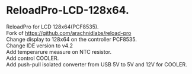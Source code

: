 # ReloadPro-LCD-128x64.<br>
ReloadPro for LCD 128x64(PCF8535).<br>
Fork of https://github.com/arachnidlabs/reload-pro<br>
Change display to 128x64 on the controller PCF8535.<br>
Change IDE version to v4.2<br>
Add temperarure measure on NTC resistor.<br>
Add control COOLER.<br>
Add push-pull isolated converter from USB 5V to 5V and 12V for COOLER.<br>
